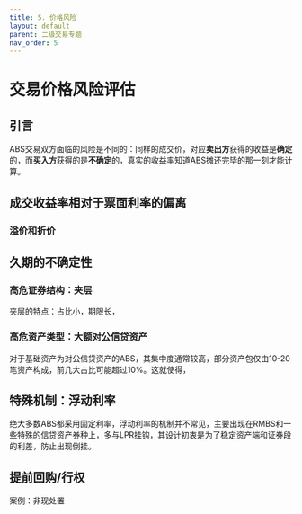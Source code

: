 ```yaml
---
title: 5. 价格风险
layout: default
parent: 二级交易专题
nav_order: 5
---
```


# 交易价格风险评估

## 引言

ABS交易双方面临的风险是不同的：同样的成交价，对应**卖出方**获得的收益是**确定**的，而**买入方**获得的是**不确定**的，真实的收益率知道ABS摊还完毕的那一刻才能计算。

## 成交收益率相对于票面利率的偏离

### 溢价和折价



## 久期的不确定性

### 高危证券结构：夹层

夹层的特点：占比小，期限长，

### 高危资产类型：大额对公信贷资产

对于基础资产为对公信贷资产的ABS，其集中度通常较高，部分资产包仅由10-20笔资产构成，前几大占比可能超过10%。这就使得，

## 特殊机制：浮动利率

绝大多数ABS都采用固定利率，浮动利率的机制并不常见，主要出现在RMBS和一些特殊的信贷资产券种上，多与LPR挂钩，其设计初衷是为了稳定资产端和证券段的利差，防止出现倒挂。



## 提前回购/行权

案例：非现处置
